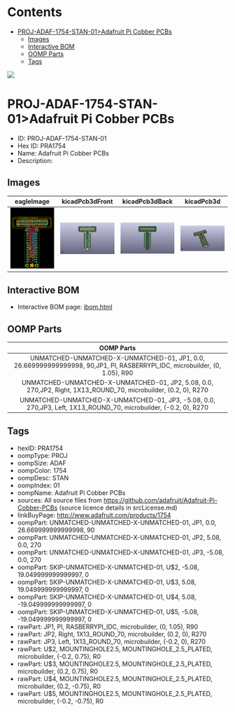 



Contents
========

* [PROJ-ADAF-1754-STAN-01>Adafruit Pi Cobber PCBs](#proj-adaf-1754-stan-01adafruit-pi-cobber-pcbs)
	* [Images](#images)
	* [Interactive BOM](#interactive-bom)
	* [OOMP Parts](#oomp-parts)
	* [Tags](#tags)
  
![][im]
# PROJ-ADAF-1754-STAN-01>Adafruit Pi Cobber PCBs

- ID: PROJ-ADAF-1754-STAN-01
- Hex ID: PRA1754
- Name: Adafruit Pi Cobber PCBs
- Description: 

## Images
  
  

|eagleImage|kicadPcb3dFront|kicadPcb3dBack|kicadPcb3d|
| :---: | :---: | :---: | :---: |
|[![eagleImage](eagleImage_140.png)](eagleImage_600.png)|[![kicadPcb3dFront](kicadPcb3dFront_140.png)](kicadPcb3dFront_600.png)|[![kicadPcb3dBack](kicadPcb3dBack_140.png)](kicadPcb3dBack_600.png)|[![kicadPcb3d](kicadPcb3d_140.png)](kicadPcb3d_600.png)|

## Interactive BOM

- Interactive BOM page: [ibom.html](kicad/bom/ibom.html)

## OOMP Parts
  

|OOMP Parts|
| :---: |
|UNMATCHED-UNMATCHED-X-UNMATCHED-01, JP1, 0.0, 26.669999999999998, 90,JP1, PI, RASBERRYPI_IDC, microbuilder, (0, 1.05), R90|
|UNMATCHED-UNMATCHED-X-UNMATCHED-01, JP2, 5.08, 0.0, 270,JP2, Right, 1X13_ROUND_70, microbuilder, (0.2, 0), R270|
|UNMATCHED-UNMATCHED-X-UNMATCHED-01, JP3, -5.08, 0.0, 270,JP3, Left, 1X13_ROUND_70, microbuilder, (-0.2, 0), R270|

## Tags

- hexID: PRA1754
- oompType: PROJ
- oompSize: ADAF
- oompColor: 1754
- oompDesc: STAN
- oompIndex: 01
- oompName: Adafruit Pi Cobber PCBs
- sources: All source files from https://github.com/adafruit/Adafruit-Pi-Cobber-PCBs (source licence details in srcLicense.md)
- linkBuyPage: http://www.adafruit.com/products/1754
- oompPart: UNMATCHED-UNMATCHED-X-UNMATCHED-01, JP1, 0.0, 26.669999999999998, 90
- oompPart: UNMATCHED-UNMATCHED-X-UNMATCHED-01, JP2, 5.08, 0.0, 270
- oompPart: UNMATCHED-UNMATCHED-X-UNMATCHED-01, JP3, -5.08, 0.0, 270
- oompPart: SKIP-UNMATCHED-X-UNMATCHED-01, U$2, -5.08, 19.049999999999997, 0
- oompPart: SKIP-UNMATCHED-X-UNMATCHED-01, U$3, 5.08, 19.049999999999997, 0
- oompPart: SKIP-UNMATCHED-X-UNMATCHED-01, U$4, 5.08, -19.049999999999997, 0
- oompPart: SKIP-UNMATCHED-X-UNMATCHED-01, U$5, -5.08, -19.049999999999997, 0
- rawPart: JP1, PI, RASBERRYPI_IDC, microbuilder, (0, 1.05), R90
- rawPart: JP2, Right, 1X13_ROUND_70, microbuilder, (0.2, 0), R270
- rawPart: JP3, Left, 1X13_ROUND_70, microbuilder, (-0.2, 0), R270
- rawPart: U$2, MOUNTINGHOLE2.5, MOUNTINGHOLE_2.5_PLATED, microbuilder, (-0.2, 0.75), R0
- rawPart: U$3, MOUNTINGHOLE2.5, MOUNTINGHOLE_2.5_PLATED, microbuilder, (0.2, 0.75), R0
- rawPart: U$4, MOUNTINGHOLE2.5, MOUNTINGHOLE_2.5_PLATED, microbuilder, (0.2, -0.75), R0
- rawPart: U$5, MOUNTINGHOLE2.5, MOUNTINGHOLE_2.5_PLATED, microbuilder, (-0.2, -0.75), R0



[im]: kicadPcb3d_450.png
